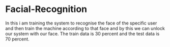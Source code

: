 # Facial-Recognition

In this i am training the system to recognise the face of the specific user and then train the machine according to that face and by this we can unlock our system with our face.
The train data is 30 percent and the test data is 70 percent.
